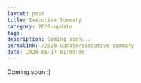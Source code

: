```yaml
---
layout: post
title: Executive Summary
category: 2020-update
tags:
description: Coming soon...
permalink: /2020-update/executive-summary
date: 2020-06-17 01:00:00
---
```


Coming soon :)
